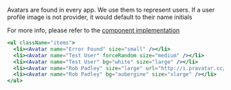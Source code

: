 Avatars are found in every app. We use them to represent users. If a user profile image is not provider, it would default to their name initials

For more info, please refer to the <a href="https://github.com/gazpachu/sugui/tree/master/src/components/avatar/index.jsx" target="_blank">component implementation</a>

<style>
  .items { list-style-type: none; padding: 0; }
  .items li { margin-right: 10px; display: inline-block; }
  .items li:last-child { margin-right: 0; }
</style>

```jsx
<ul className="items">
  <li><Avatar name="Error Found" size="small" /></li>
  <li><Avatar name="Test User" forceRandom size="medium" /></li>
  <li><Avatar name="Test User" bg="white" size="large" /></li>
  <li><Avatar name="Rob Padley" size="large" url="http://i.pravatar.cc/60" /></li>
  <li><Avatar name="Rob Padley" bg="aubergine" size="xlarge" /></li>
</ul>
```
